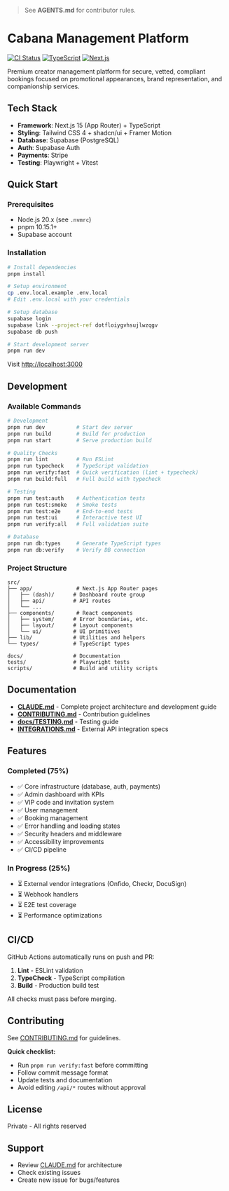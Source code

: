 > See **AGENTS.md** for contributor rules.

# Cabana Management Platform

[![CI Status](https://github.com/YOUR_ORG/cabanamgmt/workflows/CI/badge.svg)](https://github.com/YOUR_ORG/cabanamgmt/actions)
[![TypeScript](https://img.shields.io/badge/TypeScript-5.x-blue)](https://www.typescriptlang.org/)
[![Next.js](https://img.shields.io/badge/Next.js-15.5-black)](https://nextjs.org/)

Premium creator management platform for secure, vetted, compliant bookings focused on promotional appearances, brand representation, and companionship services.

## Tech Stack

- **Framework**: Next.js 15 (App Router) + TypeScript
- **Styling**: Tailwind CSS 4 + shadcn/ui + Framer Motion
- **Database**: Supabase (PostgreSQL)
- **Auth**: Supabase Auth
- **Payments**: Stripe
- **Testing**: Playwright + Vitest

## Quick Start

### Prerequisites

- Node.js 20.x (see `.nvmrc`)
- pnpm 10.15.1+
- Supabase account

### Installation

```bash
# Install dependencies
pnpm install

# Setup environment
cp .env.local.example .env.local
# Edit .env.local with your credentials

# Setup database
supabase login
supabase link --project-ref dotfloiygvhsujlwzqgv
supabase db push

# Start development server
pnpm run dev
```

Visit [http://localhost:3000](http://localhost:3000)

## Development

### Available Commands

```bash
# Development
pnpm run dev          # Start dev server
pnpm run build        # Build for production
pnpm run start        # Serve production build

# Quality Checks
pnpm run lint         # Run ESLint
pnpm run typecheck    # TypeScript validation
pnpm run verify:fast  # Quick verification (lint + typecheck)
pnpm run build:full   # Full build with typecheck

# Testing
pnpm run test:auth    # Authentication tests
pnpm run test:smoke   # Smoke tests
pnpm run test:e2e     # End-to-end tests
pnpm run test:ui      # Interactive test UI
pnpm run verify:all   # Full validation suite

# Database
pnpm run db:types     # Generate TypeScript types
pnpm run db:verify    # Verify DB connection
```

### Project Structure

```
src/
├── app/              # Next.js App Router pages
│   ├── (dash)/      # Dashboard route group
│   ├── api/         # API routes
│   └── ...
├── components/       # React components
│   ├── system/      # Error boundaries, etc.
│   ├── layout/      # Layout components
│   └── ui/          # UI primitives
├── lib/             # Utilities and helpers
└── types/           # TypeScript types

docs/                # Documentation
tests/               # Playwright tests
scripts/             # Build and utility scripts
```

## Documentation

- **[CLAUDE.md](./CLAUDE.md)** - Complete project architecture and development guide
- **[CONTRIBUTING.md](./CONTRIBUTING.md)** - Contribution guidelines
- **[docs/TESTING.md](./docs/TESTING.md)** - Testing guide
- **[INTEGRATIONS.md](./INTEGRATIONS.md)** - External API integration specs

## Features

### Completed (75%)

- ✅ Core infrastructure (database, auth, payments)
- ✅ Admin dashboard with KPIs
- ✅ VIP code and invitation system
- ✅ User management
- ✅ Booking management
- ✅ Error handling and loading states
- ✅ Security headers and middleware
- ✅ Accessibility improvements
- ✅ CI/CD pipeline

### In Progress (25%)

- ⏳ External vendor integrations (Onfido, Checkr, DocuSign)
- ⏳ Webhook handlers
- ⏳ E2E test coverage
- ⏳ Performance optimizations

## CI/CD

GitHub Actions automatically runs on push and PR:

1. **Lint** - ESLint validation
2. **TypeCheck** - TypeScript compilation
3. **Build** - Production build test

All checks must pass before merging.

## Contributing

See [CONTRIBUTING.md](./CONTRIBUTING.md) for guidelines.

**Quick checklist:**
- Run `pnpm run verify:fast` before committing
- Follow commit message format
- Update tests and documentation
- Avoid editing `/api/*` routes without approval

## License

Private - All rights reserved

## Support

- Review [CLAUDE.md](./CLAUDE.md) for architecture
- Check existing issues
- Create new issue for bugs/features
